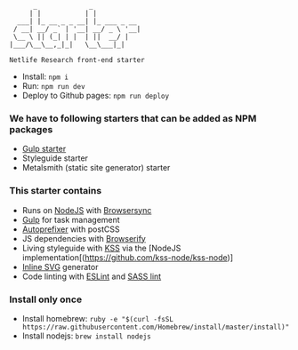           _             _            
         | |           | |           
      ___| |_ __ _ _ __| |_ ___ _ __
     / __| __/ _` | '__| __/ _ \ '__|
     \__ \ || (_| | |  | ||  __/ |   
    |___/\__\__,_|_|   \__\___|_|   

    Netlife Research front-end starter


* Install: ```npm i```
* Run: ```npm run dev```
* Deploy to Github pages: ```npm run deploy```

### We have to following starters that can be added as NPM packages
* [Gulp starter](https://github.com/netliferesearch/starter-gulp)
* Styleguide starter
* Metalsmith (static site generator) starter

### This starter contains
* Runs on [NodeJS](https://nodejs.org/en/) with [Browsersync](https://www.browsersync.io/)
* [Gulp](http://gulpjs.com/) for task management
* [Autoprefixer](https://github.com/postcss/autoprefixer) with postCSS
* JS dependencies with [Browserify](http://browserify.org/)
* Living styleguide with [KSS](http://warpspire.com/kss/) via the [NodeJS implementation[(https://github.com/kss-node/kss-node)]
* [Inline SVG](https://www.npmjs.com/package/gulp-inline-svg) generator
* Code linting with [ESLint](http://eslint.org/) and [SASS lint](https://github.com/sasstools/sass-lint/tree/master)

### Install only once
* Install homebrew: `ruby -e "$(curl -fsSL https://raw.githubusercontent.com/Homebrew/install/master/install)"`
* Install nodejs: `brew install nodejs`

